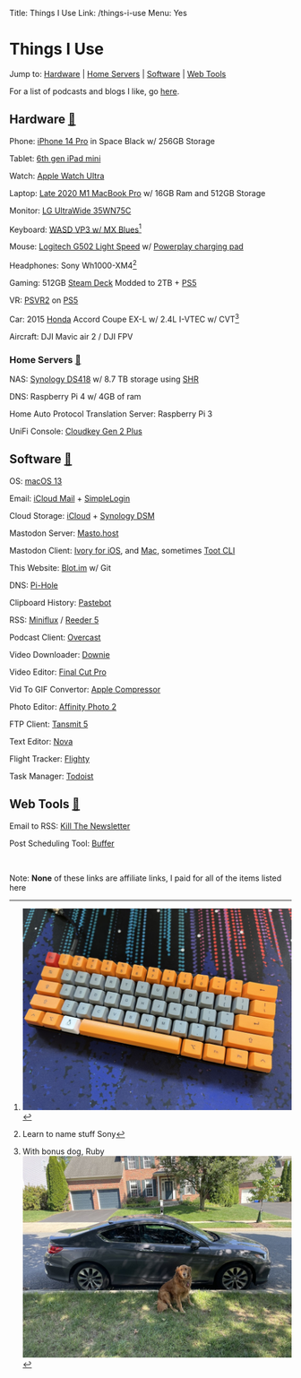 Title: Things I Use
Link: /things-i-use
Menu: Yes

# Things I Use

Jump to: [Hardware](#hardware) | [Home Servers](#servers) | [Software](#software) | [Web Tools](#webtools)

For a list of podcasts and blogs I like, go [here](/my-feeds).
<div id="hardware" />

## Hardware [🔗](/things-i-use#hardware)

Phone: [iPhone 14 Pro](https://support.apple.com/kb/SP875?viewlocale=en_US&locale=en_US) in Space Black w/ 256GB Storage

Tablet: [6th gen iPad mini](https://support.apple.com/kb/SP850?locale=en_US)

Watch: [Apple Watch Ultra](https://support.apple.com/kb/SP879?locale=en_US)

Laptop: [Late 2020 M1 MacBook Pro](https://support.apple.com/kb/SP824?locale=en_US) w/ 16GB Ram and 512GB Storage

Monitor: [LG UltraWide 35WN75C](https://www.lg.com/us/monitors/lg-35wn75c-b-ultrawide-monitor)

Keyboard: [WASD VP3 w/ MX Blues](https://www.wasdkeyboards.com/wasd-vp3-61-key-doubleshot-pbt-black-slate-mechanical-keyboard.html)[^1]

Mouse: [Logitech G502 Light Speed](https://www.logitechg.com/en-us/products/gaming-mice/g502-lightspeed-wireless-gaming-mouse.910-005565.html) w/ [Powerplay charging pad](https://www.logitechg.com/en-us/products/gaming-mouse-pads/powerplay-wireless-charging.943-000109.html)

Headphones: Sony Wh1000-XM4[^2]

Gaming: 512GB [Steam Deck](https://www.steamdeck.com/en/) Modded to 2TB + [PS5](https://www.playstation.com/en-us/ps5/)

VR: [PSVR2](https://www.playstation.com/en-us/ps-vr2/?smcid=pdc%3Aen-us%3Aaccessories%3Aprimary%20nav%3Amsg-hardware%3Aps-vr2) on [PS5](https://www.playstation.com/en-us/ps5/)

Car: 2015 [Honda](https://youtu.be/w9KYDQry2nQ) Accord Coupe EX-L w/ 2.4L I-VTEC w/ CVT[^3]

Aircraft: DJI Mavic air 2 / DJI FPV
<div id="servers" />

### Home Servers [🔗](/things-i-use#servers)

NAS: [Synology DS418](https://global.download.synology.com/download/Document/Hardware/DataSheet/DiskStation/18-year/DS418/enu/Synology_DS418_Data_Sheet_enu.pdf) w/ 8.7 TB storage using [SHR](https://kb.synology.com/en-us/DSM/tutorial/What_is_Synology_Hybrid_RAID_SHR)

DNS: Raspberry Pi 4 w/ 4GB of ram

Home Auto Protocol Translation Server: Raspberry Pi 3

UniFi Console: [Cloudkey Gen 2 Plus](https://store.ui.com/us/en/products/unifi-cloudkey-plus)
<div id="software" />

## Software [🔗](/things-i-use#software)

OS: [macOS 13](https://en.wikipedia.org/wiki/MacOS_Ventura)

Email: [iCloud Mail](https://icloud.com) + [SimpleLogin](https://simplelogin.io)

Cloud Storage: [iCloud](https://icloud.com) + [Synology DSM](https://www.synology.com/en-us/dsm)

Mastodon Server: [Masto.host](https://masto.host)

Mastodon Client: [Ivory for iOS](https://tapbots.com/ivory/), and [Mac](https://tapbots.com/ivory/mac/), sometimes [Toot CLI](https://github.com/ihabunek/toot)

This Website: [Blot.im](https://blot.im) w/ Git

DNS: [Pi-Hole](https://pi-hole.net)

Clipboard History: [Pastebot](https://tapbots.com/pastebot/)

RSS: [Miniflux](https://miniflux.app) / [Reeder 5](https://www.reederapp.com)

Podcast Client: [Overcast](https://overcast.fm)

Video Downloader: [Downie](https://software.charliemonroe.net/downie)

Video Editor: [Final Cut Pro](https://www.apple.com/final-cut-pro/)

Vid To GIF Convertor: [Apple Compressor](https://support.apple.com/compressor)

Photo Editor: [Affinity Photo 2](https://affinity.serif.com/en-us/photo/)

FTP Client: [Tansmit 5](https://panic.com/transmit/)

Text Editor: [Nova](https://nova.app)

Flight Tracker: [Flighty](https://flightyapp.com)

Task Manager: [Todoist](https://todoist.com)
<div id="webtools" />

## Web Tools [🔗](/things-i-use#webtools)

Email to RSS: [Kill The Newsletter](https://kill-the-newsletter.com)

Post Scheduling Tool: [Buffer](https://buffer.com)

<br>

Note: **None** of these links are affiliate links, I paid for all of the items listed here

[^1]: ![](_pics/fig1.jpeg)
[^2]: Learn to name stuff Sony
[^3]: With bonus dog, Ruby <br> ![](_pics/fig2.jpeg)